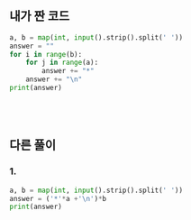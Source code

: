 ## 내가 짠 코드
```python
a, b = map(int, input().strip().split(' '))
answer = ""
for i in range(b):
    for j in range(a):
        answer += "*"
    answer += "\n"
print(answer)
```

<br><br>

## 다른 풀이
### 1.
```python
a, b = map(int, input().strip().split(' '))
answer = ('*'*a +'\n')*b
print(answer)
```
